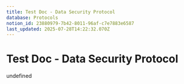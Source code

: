 ```yaml
---
title: Test Doc - Data Security Protocol
database: Protocols
notion_id: 23880979-7b42-8011-96af-c7e7883e6587
last_updated: 2025-07-28T14:22:32.070Z
---
```


# Test Doc - Data Security Protocol

undefined